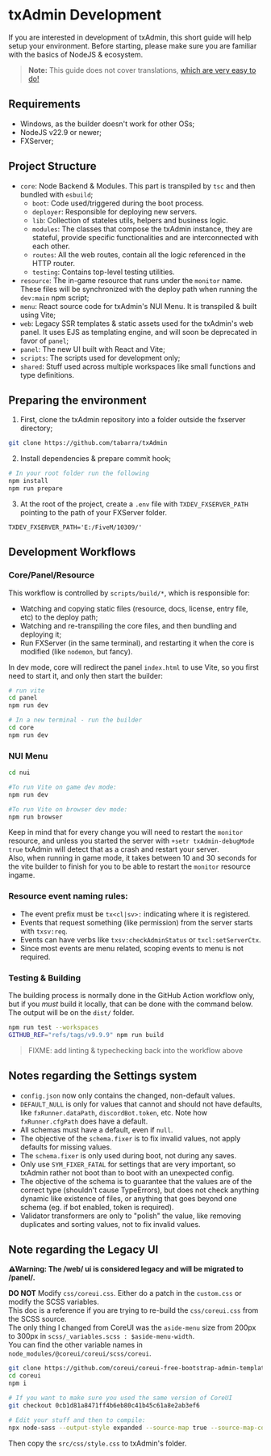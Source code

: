 # txAdmin Development
If you are interested in development of txAdmin, this short guide will help setup your environment. 
Before starting, please make sure you are familiar with the basics of NodeJS & ecosystem.
> **Note:** This guide does not cover translations, [which are very easy to do!](./translation.md)  


## Requirements
- Windows, as the builder doesn't work for other OSs;
- NodeJS v22.9 or newer;
- FXServer;


## Project Structure
- `core`: Node Backend & Modules. This part is transpiled by `tsc` and then bundled with `esbuild`;
    - `boot`: Code used/triggered during the boot process.
    - `deployer`: Responsible for deploying new servers.
    - `lib`: Collection of stateles utils, helpers and business logic.
    - `modules`: The classes that compose the txAdmin instance, they are stateful, provide specific functionalities and are interconnected with each other.
    - `routes`: All the web routes, contain all the logic referenced in the HTTP router.
    - `testing`: Contains top-level testing utilities.
- `resource`: The in-game resource that runs under the `monitor` name. These files will be synchronized with the deploy path when running the `dev:main` npm script;
- `menu`: React source code for txAdmin's NUI Menu. It is transpiled & built using Vite;
- `web`: Legacy SSR templates & static assets used for the txAdmin's web panel. It uses EJS as templating engine, and will soon be deprecated in favor of `panel`;
- `panel`: The new UI built with React and Vite;
- `scripts`: The scripts used for development only;
- `shared`: Stuff used across multiple workspaces like small functions and type definitions.


## Preparing the environment
1. First, clone the txAdmin repository into a folder outside the fxserver directory;
```sh
git clone https://github.com/tabarra/txAdmin
```
2. Install dependencies & prepare commit hook;
```sh
# In your root folder run the following
npm install
npm run prepare
```
3. At the root of the project, create a `.env` file with `TXDEV_FXSERVER_PATH` pointing to the path of your FXServer folder.
```
TXDEV_FXSERVER_PATH='E:/FiveM/10309/'
```


## Development Workflows

### Core/Panel/Resource
This workflow is controlled by `scripts/build/*`, which is responsible for:
- Watching and copying static files (resource, docs, license, entry file, etc) to the deploy path;
- Watching and re-transpiling the core files, and then bundling and deploying it;
- Run FXServer (in the same terminal), and restarting it when the core is modified (like `nodemon`, but fancy).
  
In dev mode, core will redirect the panel `index.html` to use Vite, so you first need to start it, and only then start the builder:
```sh
# run vite
cd panel
npm run dev

# In a new terminal - run the builder
cd core
npm run dev
```
  
### NUI Menu
```sh
cd nui

#To run Vite on game dev mode:
npm run dev

#To run Vite on browser dev mode:
npm run browser
```
Keep in mind that for every change you will need to restart the `monitor` resource, and unless you started the server with `+setr txAdmin-debugMode true` txAdmin will detect that as a crash and restart your server.  
Also, when running in game mode, it takes between 10 and 30 seconds for the vite builder to finish for you to be able to restart the `monitor` resource ingame.

### Resource event naming rules:
- The event prefix must be `tx<cl|sv>:` indicating where it is registered.
- Events that request something (like permission) from the server starts with `txsv:req`.
- Events can have verbs like `txsv:checkAdminStatus` or `txcl:setServerCtx`.
- Since most events are menu related, scoping events to menu is not required.

### Testing & Building
The building process is normally done in the GitHub Action workflow only, but if you _must_ build it locally, that can be done with the command below. The output will be on the `dist/` folder.
```sh
npm run test --workspaces
GITHUB_REF="refs/tags/v9.9.9" npm run build
```
> FIXME: add linting & typechecking back into the workflow above


## Notes regarding the Settings system
- `config.json` now only contains the changed, non-default values.
- `DEFAULT_NULL` is only for values that cannot and should not have defaults, like `fxRunner.dataPath`, `discordBot.token`, etc. Note how `fxRunner.cfgPath` does have a default.
- All schemas must have a default, even if `null`.
- The objective of the `schema.fixer` is to fix invalid values, not apply defaults for missing values.
- The `schema.fixer` is only used during boot, not during any saves.
- Only use `SYM_FIXER_FATAL` for settings that are very important, so txAdmin rather not boot than to boot with an unexpected config.
- The objective of the schema is to guarantee that the values are of the correct type (shouldn't cause TypeErrors), but does not check anything dynamic like existence of files, or anything that goes beyond one schema (eg. if bot enabled, token is required).
- Validator transformers are only to "polish" the value, like removing duplicates and sorting values, not to fix invalid values.


## Note regarding the Legacy UI

**⚠Warning: The /web/ ui is considered legacy and will be migrated to /panel/.**

**DO NOT** Modify `css/coreui.css`. Either do a patch in the `custom.css` or modify the SCSS variables.  
This doc is a reference if you are trying to re-build the `css/coreui.css` from the SCSS source.  
The only thing I changed from CoreUI was the `aside-menu` size from 200px to 300px in `scss/_variables.scss : $aside-menu-width`.  
You can find the other variable names in `node_modules/@coreui/coreui/scss/coreui`.

```bash
git clone https://github.com/coreui/coreui-free-bootstrap-admin-template.git coreui
cd coreui
npm i

# If you want to make sure you used the same version of CoreUI
git checkout 0cb1d81a8471ff4b6eb80c41b45c61a8e2ab3ef6

# Edit your stuff and then to compile:
npx node-sass --output-style expanded --source-map true --source-map-contents true --precision 6 src/scss/style.scss src/css/style.css
```

Then copy the `src/css/style.css` to txAdmin's folder.
  
